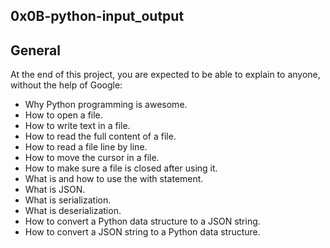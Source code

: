 ## 0x0B-python-input_output

## General

At the end of this project, you are expected to be able to explain to anyone, without the help of Google:

- Why Python programming is awesome.
- How to open a file.
- How to write text in a file.
- How to read the full content of a file.
- How to read a file line by line.
- How to move the cursor in a file.
- How to make sure a file is closed after using it.
- What is and how to use the with statement.
- What is JSON.
- What is serialization.
- What is deserialization.
- How to convert a Python data structure to a JSON string.
- How to convert a JSON string to a Python data structure.
